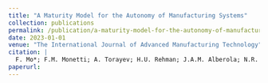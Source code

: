 ```yaml
---
title: "A Maturity Model for the Autonomy of Manufacturing Systems"
collection: publications
permalink: /publication/a-maturity-model-for-the-autonomy-of-manufacturing-systems
date: 2023-01-01
venue: "The International Journal of Advanced Manufacturing Technology"
citation: |
  F. Mo*; F.M. Monetti; A. Torayev; H.U. Rehman; J.A.M. Alberola; N.R. Minango; H.N. Nguyen; A. Maffei; J.C. Chaplin. "A Maturity Model for the Autonomy of Manufacturing Systems". The International Journal of Advanced Manufacturing Technology, 126:405–428, 2023.
paperurl:
---
```

